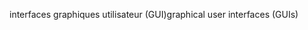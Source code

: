 <span data-ttu-id="5dacf-101">interfaces graphiques utilisateur (GUI)</span><span class="sxs-lookup"><span data-stu-id="5dacf-101">graphical user interfaces (GUIs)</span></span>